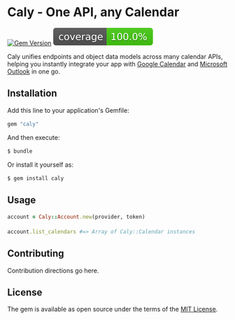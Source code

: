 # Caly - One API, any Calendar
[![Gem Version](https://badge.fury.io/rb/caly.svg)](https://badge.fury.io/rb/caly)
[![Coverage](badge.svg)](https://github.com/Lucas-Hudson/caly)

Caly unifies endpoints and object data models across many calendar APIs, helping you instantly integrate your app with 
[Google Calendar](https://developers.google.com/calendar/api/guides/overview) and 
[Microsoft Outlook](https://learn.microsoft.com/en-us/graph/api/resources/calendar?view=graph-rest-1.0) in one go.

## Installation
Add this line to your application's Gemfile:

```ruby
gem "caly"
```

And then execute:
```bash
$ bundle
```

Or install it yourself as:
```bash
$ gem install caly
```

## Usage
```ruby
account = Caly::Account.new(provider, token)

account.list_calendars #=> Array of Caly::Calendar instances
```

## Contributing
Contribution directions go here.

## License
The gem is available as open source under the terms of the [MIT License](https://opensource.org/licenses/MIT).
